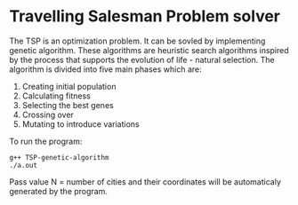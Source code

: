 # Travelling Salesman Problem solver
The TSP is an optimization problem. It can be sovled by implementing genetic algorithm. These algorithms are heuristic search algorithms inspired by the process that supports the evolution of life - natural selection. The algorithm is divided into five main phases which are:
1. Creating initial population
2. Calculating fitness
3. Selecting the best genes
4. Crossing over
5. Mutating to introduce variations

To run the program:
```
g++ TSP-genetic-algorithm
./a.out
```
Pass value N = number of cities and their coordinates will be automaticaly generated by the program.